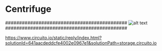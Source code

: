 # Centrifuge
############################################
![alt text](https://i.imgur.com/jOlsGq5.png)
############################################

https://www.circuito.io/static/reply/index.html?solutionId=641aacdeddcfe4002e0967e1&solutionPath=storage.circuito.io
